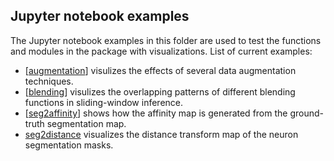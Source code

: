 ## Jupyter notebook examples

The Jupyter notebook examples in this folder are used to test the functions and modules in the package with visualizations. List of current examples:

* [[augmentation](https://github.com/zudi-lin/pytorch_connectomics/blob/master/demos/augmentation.ipynb)] visulizes the effects of several data augmentation techniques.
* [[blending](https://github.com/zudi-lin/pytorch_connectomics/blob/master/demos/blending.ipynb)] visulizes the overlapping patterns of different blending functions in sliding-window inference.
* [[seg2affinity](https://github.com/zudi-lin/pytorch_connectomics/blob/master/demos/seg2affinity.ipynb)] shows how the affinity map is generated from the ground-truth segmentation map.
* [seg2distance](https://github.com/zudi-lin/pytorch_connectomics/blob/master/notebooks/seg2distance.ipynb) visualizes the distance transform map of the neuron segmentation masks.
